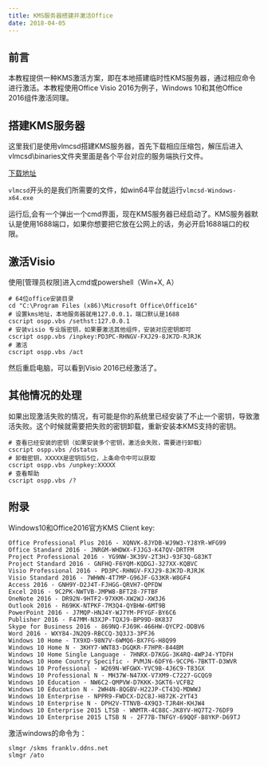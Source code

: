 ```yaml
---
title: KMS服务器搭建并激活Office
date: 2018-04-05
---
```

## 前言

本教程提供一种KMS激活方案，即在本地搭建临时性KMS服务器，通过相应命令进行激活。本教程使用Office Visio 2016为例子，Windows 10和其他Office 2016组件激活同理。
<!--more-->
## 搭建KMS服务器

这里我们是使用vlmcsd搭建KMS服务器，首先下载相应压缩包，解压后进入vlmcsd\binaries文件夹里面是各个平台对应的服务端执行文件。

[下载地址](https://github.com/Nintha/gitTest/blob/master/kms%E6%9C%8D%E5%8A%A1%E5%99%A8-vlmcsd.zip)

`vlmcsd`开头的是我们所需要的文件，如win64平台就运行`vlmcsd-Windows-x64.exe`

运行后,会有一个弹出一个cmd界面，现在KMS服务器已经启动了。KMS服务器默认是使用1688端口，如果你想要把它放在公网上的话，务必开启1688端口的权限。

## 激活Visio

使用[管理员权限]进入cmd或powershell（Win+X, A）

```shell
# 64位office安装目录
cd "C:\Program Files (x86)\Microsoft Office\Office16"
# 设置kms地址，本地服务器就用127.0.0.1，端口默认是1688
cscript ospp.vbs /sethst:127.0.0.1
# 安装visio 专业版密钥，如果要激活其他组件，安装对应密钥即可
cscript ospp.vbs /inpkey:PD3PC-RHNGV-FXJ29-8JK7D-RJRJK
# 激活
cscript ospp.vbs /act
```

然后重启电脑，可以看到Visio 2016已经激活了。

## 其他情况的处理

如果出现激活失败的情况，有可能是你的系统里已经安装了不止一个密钥，导致激活失败。这个时候就需要把失败的密钥卸载，重新安装本KMS支持的密钥。
```shell
# 查看已经安装的密钥（如果安装多个密钥，激活会失败，需要进行卸载）
cscript ospp.vbs /dstatus
# 卸载密钥，XXXXX是密钥后5位，上条命令中可以获取
cscript ospp.vbs /unpkey:XXXXX
# 查看帮助
cscript ospp.vbs /?
```

## 附录
Windows10和Office2016官方KMS Client key:
```
Office Professional Plus 2016 - XQNVK-8JYDB-WJ9W3-YJ8YR-WFG99
Office Standard 2016 - JNRGM-WHDWX-FJJG3-K47QV-DRTFM
Project Professional 2016 - YG9NW-3K39V-2T3HJ-93F3Q-G83KT
Project Standard 2016 - GNFHQ-F6YQM-KQDGJ-327XX-KQBVC
Visio Professional 2016 - PD3PC-RHNGV-FXJ29-8JK7D-RJRJK
Visio Standard 2016 - 7WHWN-4T7MP-G96JF-G33KR-W8GF4
Access 2016 - GNH9Y-D2J4T-FJHGG-QRVH7-QPFDW
Excel 2016 - 9C2PK-NWTVB-JMPW8-BFT28-7FTBF
OneNote 2016 - DR92N-9HTF2-97XKM-XW2WJ-XW3J6
Outlook 2016 - R69KK-NTPKF-7M3Q4-QYBHW-6MT9B
PowerPoint 2016 - J7MQP-HNJ4Y-WJ7YM-PFYGF-BY6C6
Publisher 2016 - F47MM-N3XJP-TQXJ9-BP99D-8K837
Skype for Business 2016 - 869NQ-FJ69K-466HW-QYCP2-DDBV6
Word 2016 - WXY84-JN2Q9-RBCCQ-3Q3J3-3PFJ6
Windows 10 Home - TX9XD-98N7V-6WMQ6-BX7FG-H8Q99
Windows 10 Home N - 3KHY7-WNT83-DGQKR-F7HPR-844BM
Windows 10 Home Single Language - 7HNRX-D7KGG-3K4RQ-4WPJ4-YTDFH
Windows 10 Home Country Specific - PVMJN-6DFY6-9CCP6-7BKTT-D3WVR
Windows 10 Professional - W269N-WFGWX-YVC9B-4J6C9-T83GX
Windows 10 Professional N - MH37W-N47XK-V7XM9-C7227-GCQG9
Windows 10 Education - NW6C2-QMPVW-D7KKK-3GKT6-VCFB2
Windows 10 Education N - 2WH4N-8QGBV-H22JP-CT43Q-MDWWJ
Windows 10 Enterprise - NPPR9-FWDCX-D2C8J-H872K-2YT43
Windows 10 Enterprise N - DPH2V-TTNVB-4X9Q3-TJR4H-KHJW4
Windows 10 Enterprise 2015 LTSB - WNMTR-4C88C-JK8YV-HQ7T2-76DF9
Windows 10 Enterprise 2015 LTSB N - 2F77B-TNFGY-69QQF-B8YKP-D69TJ
```
激活windows的命令为：
```shell
slmgr /skms franklv.ddns.net
slmgr /ato
```